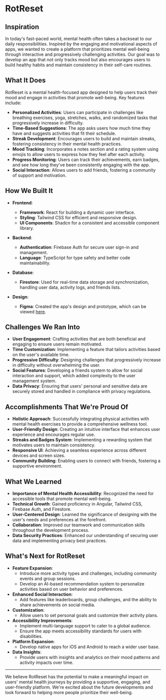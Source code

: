 # RotReset

## Inspiration

In today's fast-paced world, mental health often takes a backseat to our daily responsibilities. Inspired by the engaging and motivational aspects of apps, we wanted to create a platform that prioritizes mental well-being through interactive and progressively challenging activities. Our goal was to develop an app that not only tracks mood but also encourages users to build healthy habits and maintain consistency in their self-care routines.

## What It Does

RotReset is a mental health-focused app designed to help users track their mood and engage in activities that promote well-being. Key features include:

- **Personalized Activities**: Users can participate in challenges like breathing exercises, yoga, stretches, walks, and randomized tasks that progressively increase in difficulty.
- **Time-Based Suggestions**: The app asks users how much time they have and suggests activities that fit their schedule.
- **Streak Development**: Encourages users to build and maintain streaks, fostering consistency in their mental health practices.
- **Mood Tracking**: Incorporates a notes section and a rating system using emojis to allow users to express how they feel after each activity.
- **Progress Monitoring**: Users can track their achievements, earn badges, and see how long they've been consistently engaging with the app.
- **Social Interaction**: Allows users to add friends, fostering a community of support and motivation.

## How We Built It

- **Frontend**:
  - **Framework**: React for building a dynamic user interface.
  - **Styling**: Tailwind CSS for efficient and responsive design.
  - **UI Components**: Shadcn for a consistent and accessible component library.

- **Backend**:
  - **Authentication**: Firebase Auth for secure user sign-in and management.
  - **Language**: TypeScript for type safety and better code maintainability.

- **Database**:
  - **Firestore**: Used for real-time data storage and synchronization, handling user data, activity logs, and friends lists.

- **Design**:
  - **Figma**: Created the app's design and prototype, which can be viewed [here](https://www.figma.com/design/PgVhBgzFNqGjIsNhbSzjnc/Figma-basics?node-id=1669-162202&t=zU0oFyOQ6GvvPbwf-1).

## Challenges We Ran Into

- **User Engagement**: Crafting activities that are both beneficial and engaging to ensure users remain motivated.
- **Time Customization**: Implementing a feature that tailors activities based on the user's available time.
- **Progressive Difficulty**: Designing challenges that progressively increase in difficulty without overwhelming the user.
- **Social Features**: Developing a friends system to allow for social interaction and support, which added complexity to the user management system.
- **Data Privacy**: Ensuring that users' personal and sensitive data are securely stored and handled in compliance with privacy regulations.

## Accomplishments That We're Proud Of

- **Holistic Approach**: Successfully integrating physical activities with mental health exercises to provide a comprehensive wellness tool.
- **User-Friendly Design**: Creating an intuitive interface that enhances user experience and encourages regular use.
- **Streaks and Badges System**: Implementing a rewarding system that motivates users to maintain consistency.
- **Responsive UI**: Achieving a seamless experience across different devices and screen sizes.
- **Community Building**: Enabling users to connect with friends, fostering a supportive environment.

## What We Learned

- **Importance of Mental Health Accessibility**: Recognized the need for accessible tools that promote mental well-being.
- **Technical Growth**: Gained proficiency in Angular, Tailwind CSS, Firebase Auth, and Firestore.
- **User-Centered Design**: Learned the significance of designing with the user's needs and preferences at the forefront.
- **Collaboration**: Improved our teamwork and communication skills throughout the development process.
- **Data Security Practices**: Enhanced our understanding of securing user data and implementing privacy best practices.

## What's Next for RotReset

- **Feature Expansion**:
  - Introduce more activity types and challenges, including community events and group sessions.
  - Develop an AI-based recommendation system to personalize activities based on user behavior and preferences.
- **Enhanced Social Interaction**:
  - Add features like leaderboards, group challenges, and the ability to share achievements on social media.
- **Customization**:
  - Allow users to set personal goals and customize their activity plans.
- **Accessibility Improvements**:
  - Implement multi-language support to cater to a global audience.
  - Ensure the app meets accessibility standards for users with disabilities.
- **Platform Expansion**:
  - Develop native apps for iOS and Android to reach a wider user base.
- **Data Insights**:
  - Provide users with insights and analytics on their mood patterns and activity impacts over time.

---

We believe RotReset has the potential to make a meaningful impact on users' mental health journeys by providing a supportive, engaging, and user-friendly platform. We're excited about the future developments and look forward to helping more people prioritize their well-being.